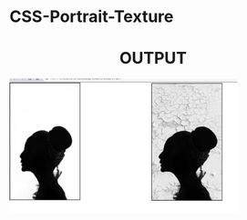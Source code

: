  # CSS-Portrait-Texture
 <h1 align="center">OUTPUT</h1>

 <img src="texture.JPG" width="400" alt="">                    
